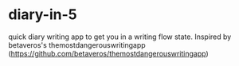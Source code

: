 # diary-in-5
quick diary writing app to get you in a writing flow state. Inspired by betaveros's themostdangerouswritingapp (https://github.com/betaveros/themostdangerouswritingapp)

